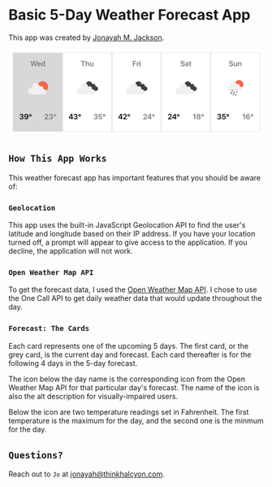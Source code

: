 # Basic 5-Day Weather Forecast App

This app was created by [Jonayah M. Jackson](https://www.linkedin.com/in/jonayahmjackson/).

![Weather App Screenshot](WeatherApp.png)

## `How This App Works`

This weather forecast app has important features that you should be aware of:

### `Geolocation`

This app uses the built-in JavaScript Geolocation API to find the user's latitude and longitude based on their IP address.  If you have your location turned off, a prompt will appear to give access to the application.  If you decline, the application will not work.

### `Open Weather Map API`

To get the forecast data, I used the [Open Weather Map API](https://openweathermap.org/api).  I chose to use the One Call API to get daily weather data that would update throughout the day.  

### `Forecast: The Cards`

Each card represents one of the upcoming 5 days.  The first card, or the grey card, is the current day and forecast.  Each card thereafter is for the following 4 days in the 5-day forecast.

The icon below the day name is the corresponding icon from the Open Weather Map API for that particular day's forecast.  The name of the icon is also the alt description for visually-impaired users.

Below the icon are two temperature readings set in Fahrenheit.  The first temperature is the maximum for the day, and the second one is the minmum for the day.

## `Questions?`

Reach out to `Jo` at [jonayah@thinkhalcyon.com](mailto:jonayah@thinkhalcyon.com).